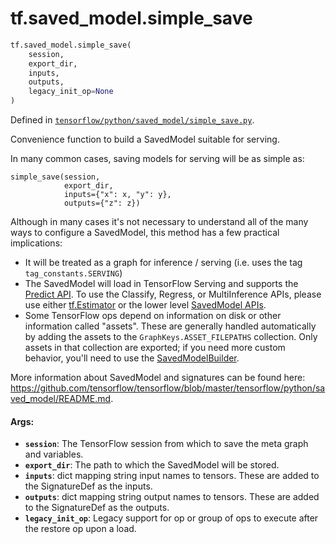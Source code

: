 <div itemscope itemtype="http://developers.google.com/ReferenceObject">
<meta itemprop="name" content="tf.saved_model.simple_save" />
</div>

# tf.saved_model.simple_save

``` python
tf.saved_model.simple_save(
    session,
    export_dir,
    inputs,
    outputs,
    legacy_init_op=None
)
```



Defined in [`tensorflow/python/saved_model/simple_save.py`](https://www.tensorflow.org/code/tensorflow/python/saved_model/simple_save.py).

Convenience function to build a SavedModel suitable for serving.

In many common cases, saving models for serving will be as simple as:

    simple_save(session,
                export_dir,
                inputs={"x": x, "y": y},
                outputs={"z": z})

Although in many cases it's not necessary to understand all of the many ways
    to configure a SavedModel, this method has a few practical implications:
  - It will be treated as a graph for inference / serving (i.e. uses the tag
    `tag_constants.SERVING`)
  - The SavedModel will load in TensorFlow Serving and supports the
    [Predict
    API](https://github.com/tensorflow/serving/blob/master/tensorflow_serving/apis/predict.proto).
    To use the Classify, Regress, or MultiInference APIs, please
    use either
    [tf.Estimator](https://www.tensorflow.org/api_docs/python/tf/estimator/Estimator)
    or the lower level
    [SavedModel
    APIs](https://github.com/tensorflow/tensorflow/blob/master/tensorflow/python/saved_model/README.md).
  - Some TensorFlow ops depend on information on disk or other information
    called "assets". These are generally handled automatically by adding the
    assets to the `GraphKeys.ASSET_FILEPATHS` collection. Only assets in that
    collection are exported; if you need more custom behavior, you'll need to
    use the
    [SavedModelBuilder](https://github.com/tensorflow/tensorflow/blob/master/tensorflow/python/saved_model/builder.py).

More information about SavedModel and signatures can be found here:
https://github.com/tensorflow/tensorflow/blob/master/tensorflow/python/saved_model/README.md.

#### Args:

* <b>`session`</b>: The TensorFlow session from which to save the meta graph and
      variables.
* <b>`export_dir`</b>: The path to which the SavedModel will be stored.
* <b>`inputs`</b>: dict mapping string input names to tensors. These are added
      to the SignatureDef as the inputs.
* <b>`outputs`</b>:  dict mapping string output names to tensors. These are added
      to the SignatureDef as the outputs.
* <b>`legacy_init_op`</b>: Legacy support for op or group of ops to execute after the
      restore op upon a load.